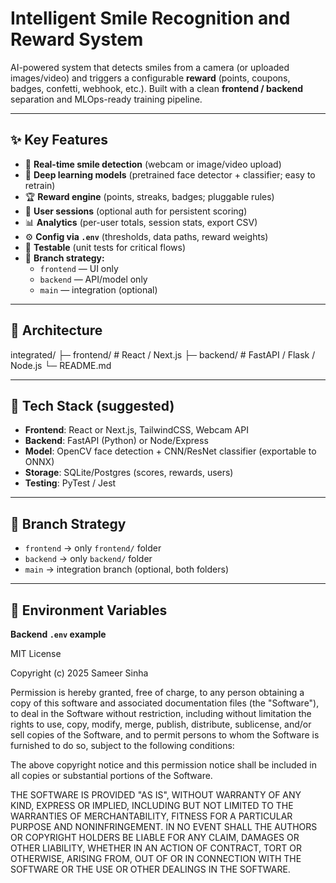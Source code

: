 # Intelligent Smile Recognition and Reward System

AI-powered system that detects smiles from a camera (or uploaded images/video) and triggers a configurable **reward** (points, coupons, badges, confetti, webhook, etc.). Built with a clean **frontend / backend** separation and MLOps-ready training pipeline.

---

## ✨ Key Features

- 🎯 **Real-time smile detection** (webcam or image/video upload)
- 🧠 **Deep learning models** (pretrained face detector + classifier; easy to retrain)
- 🏆 **Reward engine** (points, streaks, badges; pluggable rules)
- 👤 **User sessions** (optional auth for persistent scoring)
- 📊 **Analytics** (per-user totals, session stats, export CSV)
- ⚙️ **Config via `.env`** (thresholds, data paths, reward weights)
- 🧪 **Testable** (unit tests for critical flows)
- 🧭 **Branch strategy:**  
  - `frontend` — UI only  
  - `backend` — API/model only  
  - `main` — integration (optional)

---

## 🧱 Architecture

integrated/
├─ frontend/ # React / Next.js
├─ backend/ # FastAPI / Flask / Node.js
└─ README.md

---

## 🧰 Tech Stack (suggested)

- **Frontend**: React or Next.js, TailwindCSS, Webcam API  
- **Backend**: FastAPI (Python) or Node/Express  
- **Model**: OpenCV face detection + CNN/ResNet classifier (exportable to ONNX)  
- **Storage**: SQLite/Postgres (scores, rewards, users)  
- **Testing**: PyTest / Jest  

---

## 🚦 Branch Strategy

- `frontend` → only `frontend/` folder  
- `backend` → only `backend/` folder  
- `main` → integration branch (optional, both folders)  

---

## 🔐 Environment Variables

**Backend `.env` example**

MIT License

Copyright (c) 2025 Sameer Sinha

Permission is hereby granted, free of charge, to any person obtaining a copy
of this software and associated documentation files (the "Software"), to deal
in the Software without restriction, including without limitation the rights
to use, copy, modify, merge, publish, distribute, sublicense, and/or sell
copies of the Software, and to permit persons to whom the Software is
furnished to do so, subject to the following conditions:

The above copyright notice and this permission notice shall be included in
all copies or substantial portions of the Software.

THE SOFTWARE IS PROVIDED "AS IS", WITHOUT WARRANTY OF ANY KIND, EXPRESS OR
IMPLIED, INCLUDING BUT NOT LIMITED TO THE WARRANTIES OF MERCHANTABILITY,
FITNESS FOR A PARTICULAR PURPOSE AND NONINFRINGEMENT. IN NO EVENT SHALL THE
AUTHORS OR COPYRIGHT HOLDERS BE LIABLE FOR ANY CLAIM, DAMAGES OR OTHER
LIABILITY, WHETHER IN AN ACTION OF CONTRACT, TORT OR OTHERWISE, ARISING FROM,
OUT OF OR IN CONNECTION WITH THE SOFTWARE OR THE USE OR OTHER DEALINGS IN
THE SOFTWARE.